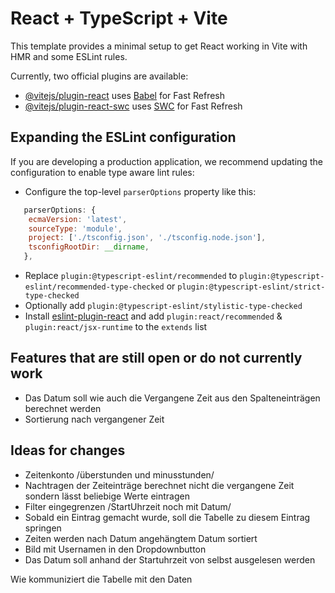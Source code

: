 # React + TypeScript + Vite

This template provides a minimal setup to get React working in Vite with HMR and some ESLint rules.

Currently, two official plugins are available:

- [@vitejs/plugin-react](https://github.com/vitejs/vite-plugin-react/blob/main/packages/plugin-react/README.md) uses [Babel](https://babeljs.io/) for Fast Refresh
- [@vitejs/plugin-react-swc](https://github.com/vitejs/vite-plugin-react-swc) uses [SWC](https://swc.rs/) for Fast Refresh

## Expanding the ESLint configuration

If you are developing a production application, we recommend updating the configuration to enable type aware lint rules:

- Configure the top-level `parserOptions` property like this:

```js
   parserOptions: {
    ecmaVersion: 'latest',
    sourceType: 'module',
    project: ['./tsconfig.json', './tsconfig.node.json'],
    tsconfigRootDir: __dirname,
   },
```

- Replace `plugin:@typescript-eslint/recommended` to `plugin:@typescript-eslint/recommended-type-checked` or `plugin:@typescript-eslint/strict-type-checked`
- Optionally add `plugin:@typescript-eslint/stylistic-type-checked`
- Install [eslint-plugin-react](https://github.com/jsx-eslint/eslint-plugin-react) and add `plugin:react/recommended` & `plugin:react/jsx-runtime` to the `extends` list


## Features that are still open or do not currently work
- Das Datum soll wie auch die Vergangene Zeit aus den Spalteneinträgen berechnet werden
- Sortierung nach vergangener Zeit


## Ideas for changes

- Zeitenkonto /überstunden und minusstunden/
- Nachtragen der Zeiteinträge berechnet nicht die vergangene Zeit sondern lässt beliebige Werte eintragen
- Filter eingegrenzen /StartUhrzeit noch mit Datum/
- Sobald ein Eintrag gemacht wurde, soll die Tabelle zu diesem Eintrag springen
- Zeiten werden nach Datum angehängtem Datum sortiert
- Bild mit Usernamen in den Dropdownbutton
- Das Datum soll anhand der Startuhrzeit von selbst ausgelesen werden



Wie kommuniziert die Tabelle mit den Daten 